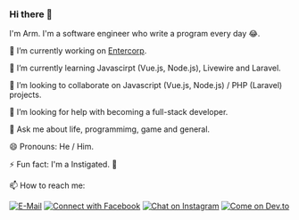 ### Hi there 👋

I'm Arm. I'm a software engineer who write a program every day 😂.

🔭 I’m currently working on [Entercorp](https://entercorp.net/).

🌱 I’m currently learning Javascirpt (Vue.js, Node.js), Livewire and Laravel.

👯 I’m looking to collaborate on Javascript (Vue.js, Node.js) / PHP (Laravel) projects.

🤔 I’m looking for help with becoming a full-stack developer.

💬 Ask me about life, programmimg, game and general.

😄 Pronouns: He / Him.

⚡ Fun fact: I'm a Instigated. 🤣

📫 How to reach me: 

[![E-Mail](https://img.shields.io/badge/--email?label=E-mail&logo=Gmail&style=social)](mailto:sirawit.aarm@gmail.comm) 
[![Connect with Facebook](https://img.shields.io/badge/--facebook?label=Facebook&logo=Facebook&style=social)](https://www.facebook.com/arm.sirawit.75)
[![Chat on Instagram](https://img.shields.io/badge/--instagram?label=Instagram&logo=Instagram&style=social)](https://www.instagram.com/armsirawitt/)
[![Come on Dev.to](https://img.shields.io/badge/--devto?label=Dev.to&logo=Dev.to&style=social)](https://dev.to/sirawit)


<!--
**armsasmart/armsasmart** is a ✨ _special_ ✨ repository because its `README.md` (this file) appears on your GitHub profile.

Here are some ideas to get you started:

- 🔭 I’m currently working on ...
- 🌱 I’m currently learning ...
- 👯 I’m looking to collaborate on ...
- 🤔 I’m looking for help with ...
- 💬 Ask me about ...
- 📫 How to reach me: ...
- 😄 Pronouns: ...
- ⚡ Fun fact: ...
-->
